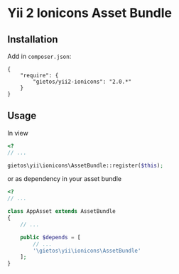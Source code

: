 Yii 2 Ionicons Asset Bundle
===============================

Installation
------------
Add in `composer.json`:
```
{
    "require": {
        "gietos/yii2-ionicons": "2.0.*"
    }
}
```

Usage
-----
In view
```php
<?
// ...

gietos\yii\ionicons\AssetBundle::register($this);

```

or as dependency in your asset bundle
```php
<?
// ...

class AppAsset extends AssetBundle
{
	// ...

	public $depends = [
		// ...
		'\gietos\yii\ionicons\AssetBundle'
	];
}

```
